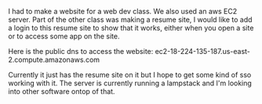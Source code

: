 I had to make a website for a web dev class. We also used an aws EC2 server. Part of the other class was making a resume site, 
I would like to add a login to this resume site to show that it works, either when you open a site or to access some app on the site.

Here is the public dns to access the website: ec2-18-224-135-187.us-east-2.compute.amazonaws.com

Currently it just has the resume site on it but I hope to get some kind of sso working with it.
The server is currently running a lampstack and I'm looking into other software ontop of that.
